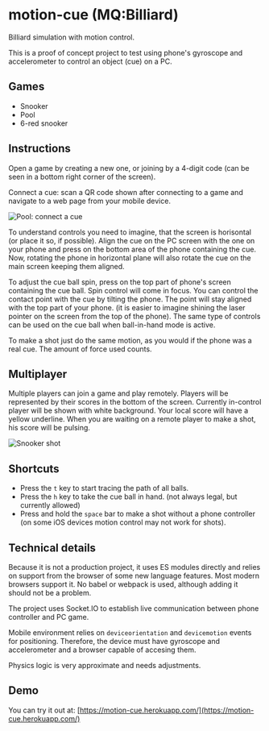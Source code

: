 # motion-cue (MQ:Billiard)
Billiard simulation with motion control.

This is a proof of concept project to test using phone's gyroscope and accelerometer to control an object (cue) on a PC.

## Games
- Snooker
- Pool
- 6-red snooker

## Instructions
Open a game by creating a new one, or joining by a 4-digit code (can be seen in a bottom right corner of the screen).

Connect a cue: scan a QR code shown after connecting to a game and navigate to a web page from your mobile device.

![Pool: connect a cue](https://user-images.githubusercontent.com/8505995/82755953-ab929680-9ddf-11ea-933f-8e626f424b4b.png)

To understand controls you need to imagine, that the screen is horisontal (or place it so, if possible).
Align the cue on the PC screen with the one on your phone and press on the bottom area of the phone containing the cue.
Now, rotating the phone in horizontal plane will also rotate the cue on the main screen keeping them aligned.

To adjust the cue ball spin, press on the top part of phone's screen containing the cue ball. Spin control will come in focus.
You can control the contact point with the cue by tilting the phone. The point will stay aligned with the top part of your phone.
(it is easier to imagine shining the laser pointer on the screen from the top of the phone).
The same type of controls can be used on the cue ball when ball-in-hand mode is active.

To make a shot just do the same motion, as you would if the phone was a real cue. The amount of force used counts.

## Multiplayer

Multiple players can join a game and play remotely. Players will be represented by their scores in the bottom of the screen.
Currently in-control player will be shown with white background. Your local score will have a yellow underline. When you are waiting on a remote player to make a shot, his score will be pulsing.

![Snooker shot](https://user-images.githubusercontent.com/8505995/82756081-70449780-9de0-11ea-9344-09827cb72a08.png)

## Shortcuts
- Press the `t` key to start tracing the path of all balls.
- Press the `h` key to take the cue ball in hand. (not always legal, but currently allowed)
- Press and hold the `space` bar to make a shot without a phone controller (on some iOS devices motion control may not work for shots).

## Technical details

Because it is not a production project, it uses ES modules directly and relies on support from the browser of some new language features.
Most modern browsers support it. No babel or webpack is used, although adding it should not be a problem.

The project uses Socket.IO to establish live communication between phone controller and PC game.

Mobile environment relies on `deviceorientation` and `devicemotion` events for positioning. Therefore, the device must have gyroscope and accelerometer and a browser capable of accesing them.

Physics logic is very approximate and needs adjustments.

## Demo
You can try it out at: [https://motion-cue.herokuapp.com/](https://motion-cue.herokuapp.com/)
